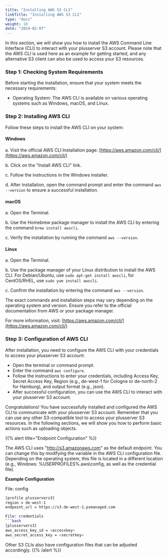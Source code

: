 ```yaml
---
title: "Installing AWS S3 CLI"
linkTitle: "Installing AWS S3 CLI"
type: "docs"
weight: 10
date: "2024-02-07"
---
```


In this section, we will show you how to install the AWS Command Line Interface (CLI) to interact with your plusserver S3 account. Please note that the AWS CLI is used here as an example for getting started, and any alternative S3 client can also be used to access your S3 resources.

### Step 1: Checking System Requirements

Before starting the installation, ensure that your system meets the necessary requirements:

- Operating System: The AWS CLI is available on various operating systems such as Windows, macOS, and Linux.

### Step 2: Installing AWS CLI

Follow these steps to install the AWS CLI on your system:

#### Windows

a. Visit the official AWS CLI Installation page: [https://aws.amazon.com/cli/](https://aws.amazon.com/cli/)

b. Click on the "Install AWS CLI" link.

c. Follow the instructions in the Windows installer.

d. After installation, open the command prompt and enter the command `aws --version` to ensure a successful installation.

#### macOS

a. Open the Terminal.

b. Use the Homebrew package manager to install the AWS CLI by entering the command `brew install awscli`.

c. Verify the installation by running the command `aws --version`.

#### Linux

a. Open the Terminal.

b. Use the package manager of your Linux distribution to install the AWS CLI. For Debian/Ubuntu, use `sudo apt-get install awscli`, for CentOS/RHEL, use `sudo yum install awscli`.

c. Confirm the installation by entering the command `aws --version`.

The exact commands and installation steps may vary depending on the operating system and version. Ensure you refer to the official documentation from AWS or your package manager.

For more information, visit: [https://aws.amazon.com/cli/](https://aws.amazon.com/cli/)

### Step 3: Configuration of AWS CLI

After installation, you need to configure the AWS CLI with your credentials to access your plusserver S3 account:

- Open the terminal or command prompt.
- Enter the command `aws configure`.
- Follow the instructions to enter your credentials, including Access Key, Secret Access Key, Region (e.g., de-west-1 for Cologne or de-north-2 for Hamburg), and output format (e.g., json).
- After successful configuration, you can use the AWS CLI to interact with your plusserver S3 account.

Congratulations! You have successfully installed and configured the AWS CLI to communicate with your plusserver S3 account. Remember that you can use any other S3-compatible tool to access your plusserver S3 resources. In the following sections, we will show you how to perform basic actions such as uploading objects.

{{% alert title="Endpoint Configuration" %}}

The AWS CLI uses "<http://s3.amazonaws.com>" as the default endpoint. You can change this by modifying the variable in the AWS CLI configuration file. Depending on the operating system, this file is located in a different location (e.g., Windows: %USERPROFILES%\.aws\config, as well as the credential file).

**Example Configuration**

File: config

````bash
[profile plusservers3]
region = de-west-1
endpoint_url = https://s3.de-west-1.psmanaged.com

File: credentials
```bash
[plusservers3]
aws_access_key_id = <accesskey>
aws_secret_access_key = <secretkey>
````

Other S3 CLIs also have configuration files that can be adjusted accordingly.
{{% /alert %}}
